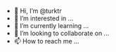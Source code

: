 - 👋 Hi, I’m @turktr
- 👀 I’m interested in ...
- 🌱 I’m currently learning ...
- 💞️ I’m looking to collaborate on ...
- 📫 How to reach me ...

<!---
turktr/turktr is a ✨ special ✨ repository because its `README.md` (this file) appears on your GitHub profile.
You can click the Preview link to take a look at your changes.
--->
